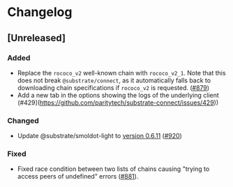 # Changelog

## [Unreleased]

### Added

- Replace the `rococo_v2` well-known chain with `rococo_v2_1`. Note that this does not break `@substrate/connect`, as it automatically falls back to downloading chain specifications if `rococo_v2` is requested. ([#879](https://github.com/paritytech/substrate-connect/pull/879))
- Add a new tab in the options showing the logs of the underlying client (#429](https://github.com/paritytech/substrate-connect/issues/429))

### Changed

- Update @substrate/smoldot-light to [version 0.6.11](https://github.com/paritytech/smoldot/blob/main/bin/wasm-node/CHANGELOG.md#0611---2022-03-31) ([#920](https://github.com/paritytech/substrate-connect/pull/920))

### Fixed

- Fixed race condition between two lists of chains causing "trying to access peers of undefined" errors ([#881](https://github.com/paritytech/substrate-connect/pull/881)).
